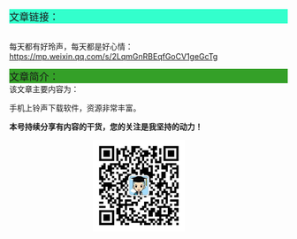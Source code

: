 <div style="background-color:#33ffcc;font-size:18px">文章链接：</div>

<br/>每天都有好玲声，每天都是好心情：<a href="https://mp.weixin.qq.com/s/2LqmGnRBEqfGoCV1geGcTg" target="_blank" >https://mp.weixin.qq.com/s/2LqmGnRBEqfGoCV1geGcTg</a>



<div style="background-color:RGB(52,160,40);font-size:18px">文章简介：</div>
该文章主要内容为：

手机上铃声下载软件，资源非常丰富。

**本号持续分享有内容的干货，您的关注是我坚持的动力！**

<img src="./_assets/clip_image002.jpg" style="width:33%;margin-left:30%" />